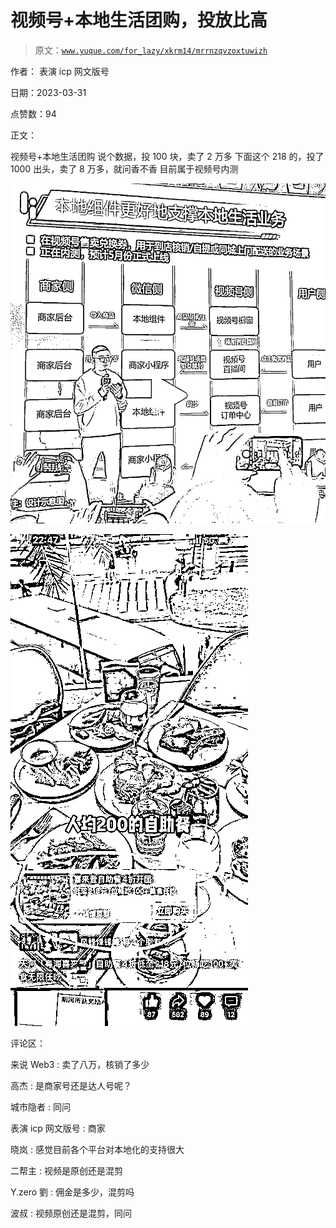 # 视频号+本地生活团购，投放比高

> 原文：[`www.yuque.com/for_lazy/xkrm14/mrrnzqvzoxtuwizh`](https://www.yuque.com/for_lazy/xkrm14/mrrnzqvzoxtuwizh)

作者： 表演 icp 网文版号

日期：2023-03-31

点赞数：94

正文：

视频号+本地生活团购 说个数据，投 100 块，卖了 2 万多 下面这个 218 的，投了 1000 出头，卖了 8 万多，就问香不香 目前属于视频号内测

![](img/3e90a86f1f6c4907ddeb694fd962acc2.png)  

![](img/b51fdd2237126cd8a949ccac6935285b.png)  

评论区：

来说 Web3 : 卖了八万，核销了多少

高杰 : 是商家号还是达人号呢？

城市隐者 : 同问

表演 icp 网文版号 : 商家

晓岚 : 感觉目前各个平台对本地化的支持很大

二帮主 : 视频是原创还是混剪

Y.zero 劉 : 佣金是多少，混剪吗

波叔 : 视频原创还是混剪，同问



